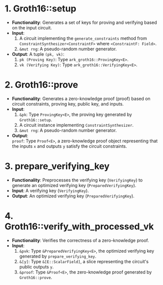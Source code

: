 # 1. Groth16::setup
- **Functionality**: Generates a set of keys for proving and verifying based on the input circuit.
- **Input**:
  1. A circuit implementing the `generate_constraints` method from `ConstraintSynthesizer<ConstraintF>` where `<ConstraintF: Field>`.
  2. `&mut rng`: A pseudo-random number generator.
- **Output**: A tuple `(pk, vk)`:
  1. `pk (Proving Key)`: Type `ark_groth16::ProvingKey<E>`.
  2. `vk (Verifying Key)`: Type `ark_groth16::VerifyingKey<E>`.

# 2. Groth16::prove
- **Functionality**: Generates a zero-knowledge proof (proof) based on circuit constraints, proving key, public key, and inputs.
- **Input**:
  1. `&pk`: Type `ProvingKey<E>`, the proving key generated by `Groth16::setup`.
  2. A circuit instance implementing `ConstraintSynthesizer`.
  3. `&mut rng`: A pseudo-random number generator.
- **Output**:  
  `proof`: Type `Proof<E>`, a zero-knowledge proof object representing that the inputs `x` and outputs `y` satisfy the circuit constraints.

# 3. prepare_verifying_key
- **Functionality**: Preprocesses the verifying key (`VerifyingKey`) to generate an optimized verifying key (`PreparedVerifyingKey`).
- **Input**: A verifying key (`VerifyingKey`).
- **Output**: An optimized verifying key (`PreparedVerifyingKey`).

# 4. Groth16::verify_with_processed_vk
- **Functionality**: Verifies the correctness of a zero-knowledge proof.
- **Input**:
  1. `&pvk`: Type `&PreparedVerifyingKey<E>`, the optimized verifying key generated by `prepare_verifying_key`.
  2. `&[y]`: Type `&[E::ScalarField]`, a slice representing the circuit's public outputs `y`.
  3. `&proof`: Type `&Proof<E>`, the zero-knowledge proof generated by `Groth16::prove`.